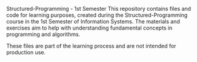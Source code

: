 Structured-Programming - 1st Semester
This repository contains files and code for learning purposes, created during the Structured-Programming course in the 1st Semester of Information Systems. The materials and exercises aim to help with understanding fundamental concepts in programming and algorithms.

These files are part of the learning process and are not intended for production use.
